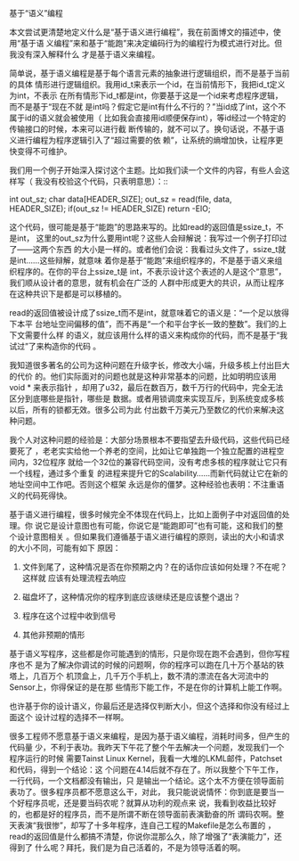     
基于“语义”编程

本文尝试更清楚地定义什么是“基于语义进行编程”，我在前面博文的描述中，使用“基于语
义编程”来和基于“能跑”来决定编码行为的编程行为模式进行对比。但我没有深入解释什么
才是基于语义来编程。

简单说，基于语义编程是基于每个语言元素的抽象进行逻辑组织，而不是基于当前的具体
情形进行逻辑组织。我用id_t来表示一个id，在当前情形下，我把id_t定义为int，不表示
在所有情形下id_t都是int，你要基于这是一个id来考虑程序逻辑，而不是基于“现在不就
是int吗？假定它是int有什么不行的？”当id成了int，这个不属于id的语义就会被使用（
比如我会直接用id顺便保存int），等id经过一个特定的传输接口的时候，本来可以进行截
断传输的，就不可以了。换句话说，不基于语义进行编程为程序逻辑引入了“超过需要的依
赖”，让系统的熵增加快，让程序更快变得不可维护。

我们用一个例子开始深入探讨这个主题。比如我们读一个文件的内容，有些人会这样写（
我没有校验这个代码，只表明意思）：::

  int out_sz;
  char data[HEADER_SIZE];
  out_sz = read(file, data, HEADER_SIZE);
  if(out_sz != HEADER_SIZE)
  return -EIO;

这个代码，很可能是基于“能跑”的思路来写的。比如read的返回值是ssize_t，不是int，
这里的out_sz为什么要用int呢？这些人会辩解说：我写过一个例子打印过了——这两个东西
的大小是一样的。或者他们会说：我看过头文件了，ssize_t就是int……这些辩解，就意味
着你是基于“能跑”来组织程序的，不是基于语义来组织程序的。在你的平台上ssize_t是
int，不表示设计这个表述的人是这个“意思”，我们顺从设计者的意思，就有机会在广泛的
人群中形成更大的共识，从而让程序在这种共识下是都是可以移植的。

read的返回值被设计成了ssize_t而不是int，就意味着它的语义是：“一个足以放得下本平
台地址空间偏移的值”，而不再是“一个和平台字长一致的整数”。我们的上下文需要什么样
的语义，就应该用什么样的语义来构成你的代码，而不是基于“我试过”了来构造你的代码
。

我知道很多著名的公司为这种问题在升级字长，修改大小端，升级多核上付出巨大的代价
的。他们实际面对的问题也就是这种非常基本的问题，比如明明应该用void * 来表示指针
，却用了u32，最后在数百万，数千万行的代码中，完全无法区分到底哪些是指针，哪些是
数据。或者用锁调度来实现互斥，到系统变成多核以后，所有的锁都无效。很多公司为此
付出数千万美元乃至数亿的代价来解决这种问题。

我个人对这种问题的经验是：大部分场景根本不要指望去升级代码，这些代码已经要死了
，老老实实给他一个养老的空间，比如让它单独跑一个独立配置的进程空间内，32位程序
就给一个32位的兼容代码空间，没有考虑多核的程序就让它只有一个线程，通过多个重复
的进程来提升它的Scalability……而新代码就让它在新的地址空间中工作吧。否则这个框架
永远是你的僵梦。这种经验也表明：不注重语义的代码死得快。

基于语义进行编程，很多时候完全不体现在代码上，比如上面例子中对返回值的处理。你
说它是设计意图也有可能，你说它是“能跑即可”也有可能，这和我们的整个设计意图相关
。但如果我们遵循基于语义进行编程的原则，读出的大小和请求的大小不同，可能有如下
原因：

1. 文件到尾了，这种情况是否在你预期之内？在的话你应该如何处理？不在呢？这样就
  应该有处理流程去响应

2. 磁盘坏了，这种情况你的程序到底应该继续还是应该整个退出？

3. 程序在这个过程中收到信号

4. 其他非预期的情形

基于语义写程序，这些都是你可能遇到的情形，只是你现在跑不会遇到，但你写程序也不
是为了解决你调试的时候的问题啊，你的程序可以跑在几十万个基站的铁塔上，几百万个
机顶盒上，几千万个手机上，数不清的漂流在各大河流中的Sensor上，你得保证的是在那
些情形下能工作，不是在你的计算机上能工作啊。

也许基于你的设计语义，你最后还是选择仅判断大小，但这个选择和你没有经过上面这个
设计过程的选择不一样啊。

很多工程师不愿意基于语义来编程，是因为基于语义编程，消耗时间多，但产生的代码量
少，不利于表功。我昨天下午花了整个午去解决一个问题，发现我们一个程序运行的时候
需要Tainst Linux Kernel，我看一大堆的LKML邮件，Patchset和代码，得到一个结论：这
个问题在4.14后就不存在了。所以我整个下午工作，一行代码，一个文档都没有输出，只
是输出一个结论。这个太不方便在领导面前表功了。很多程序员都不愿意这么干，对此，
我只能说说情怀：你到底是要当一个好程序员呢，还是要当码农呢？就算从功利的观点来
说，我看到收益比较好的，也都是好的程序员，而不是所谓不断在领导面前表演勤奋的所
谓码农啊。整天表演“我很惨”，却写了十多年程序，连自己工程的Makefile是怎么布置的
，read的返回值是什么都搞不清楚，你说你混那么久，除了增强了“表演能力”，还得到了
什么呢？拜托，我们是为自己活着的，不是为领导活着的啊。
